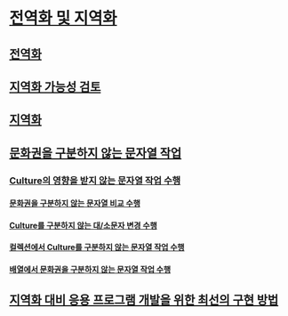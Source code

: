 # [전역화 및 지역화](index.md)
## [전역화](globalization.md)
## [지역화 가능성 검토](localizability-review.md)
## [지역화](localization.md)
## [문화권을 구분하지 않는 문자열 작업](culture-insensitive-string-operations.md)
### [Culture의 영향을 받지 않는 문자열 작업 수행](performing-culture-insensitive-string-operations.md)
#### [문화권을 구분하지 않는 문자열 비교 수행](performing-culture-insensitive-string-comparisons.md)
#### [Culture를 구분하지 않는 대/소문자 변경 수행](performing-culture-insensitive-case-changes.md)
#### [컬렉션에서 Culture를 구분하지 않는 문자열 작업 수행](performing-culture-insensitive-string-operations-in-collections.md)
#### [배열에서 문화권을 구분하지 않는 문자열 작업 수행](performing-culture-insensitive-string-operations-in-arrays.md)
## [지역화 대비 응용 프로그램 개발을 위한 최선의 구현 방법](best-practices-for-developing-world-ready-apps.md)
